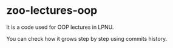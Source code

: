 # zoo-lectures-oop
It is a code used for OOP lectures in LPNU.

You can check how it grows step by step using commits history.
